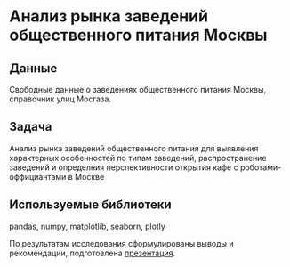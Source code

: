 # Анализ рынка заведений общественного питания Москвы

## Данные

Свободные данные о заведениях общественного питания Москвы, справочник улиц Мосгаза.

## Задача
 Анализ рынка заведений общественного питания для выявления характерных особенностей по типам заведений, распространение заведений и определния перспективности открытия кафе с роботами-оффициантами в Москве

## Используемые библиотеки

 pandas, numpy, matplotlib, seaborn, plotly
 
 По результатам исследования сформулированы выводы и рекомендации, подготовлена [презентация](https://github.com/K-Vorobeva/yandex-praktikum-projects/blob/main/09-market-analysis-of-catering-establishments/presentation.pdf).

